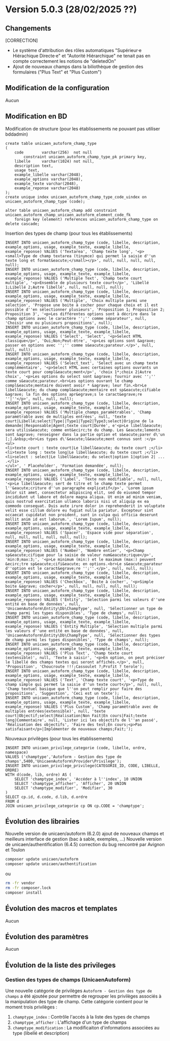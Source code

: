 # Version 5.0.3 (28/02/2025 ??) 

## Changements 

[CORRECTION]
* Le système d'attribution des rôles automatiques "Supérieur·e Hiérachique Directe·e" et "Autorité Hiérarchique" ne tenait pas en compte correctement les notions de "deletedOn"
* Ajout de nouveaux champs dans la biliothèque de gestion des formulaires ("Plus Text" et "Plus Custom")


## Modification de la configuration

Aucun

## Modification en BD

Modification de structure (pour les établissements ne pouvant pas utiliser bddadmin)
```postgresql
create table unicaen_autoform_champ_type
(
    code        varchar(256)  not null
        constraint unicaen_autoform_champ_type_pk primary key,
    libelle     varchar(1024) not null,
    description text,
    usage text,
    example_libelle varchar(2048),
    example_options varchar(2048),
    example_texte varchar(2048),
    example_reponse varchar(2048)
);
create unique index unicaen_autoform_champ_type_code_uindex on unicaen_autoform_champ_type (code);

alter table unicaen_autoform_champ add constraint unicaen_autoform_champ_unicaen_autoform_element_code_fk
    foreign key (element) references unicaen_autoform_champ_type on delete cascade;
```

Insertion des types de champ (pour tous les établissements)
```postgresql
INSERT INTO unicaen_autoform_champ_type (code, libelle, description, example_options, usage, example_texte, example_libelle, example_reponse) VALUES ('Textarea', 'Champ texte long', '<p><small>Type de champ textarea (tinymce) qui permet la saisie d''un texte long et format&eacute;</small></p>', null, null, null, null, null);
INSERT INTO unicaen_autoform_champ_type (code, libelle, description, example_options, usage, example_texte, example_libelle, example_reponse) VALUES ('Multiple Text', 'Champ texte court multiple', '<p>Ensemble de plusieurs texte court</p>', 'Libellé 1;Libellé 2;Autre libellé', null, null, null, null);
INSERT INTO unicaen_autoform_champ_type (code, libelle, description, example_options, usage, example_texte, example_libelle, example_reponse) VALUES ('Multiple', 'Choix multiple parmi une sélection', 'Propose une boite à cocher pour chaque choix et il est possible d''en sélectionner plusieurs', 'Proposition 1; Proposition 2; Proposition 3', '<p>Les différentes options sont à décrire dans le champ options avec le caractère '';'' comme séparateur', null, 'Choisir une ou plusieurs propositions', null);
INSERT INTO unicaen_autoform_champ_type (code, libelle, description, example_options, usage, example_texte, example_libelle, example_reponse) VALUES ('Select', 'Select', '<p>Select HTML classique</p>', 'Oui;Non;Peut-être', '<p>Les options sont &agrave; passer en options avec '';'' comme s&eacute;parateur.</p>', null, null, null);
INSERT INTO unicaen_autoform_champ_type (code, libelle, description, example_options, usage, example_texte, example_libelle, example_reponse) VALUES ('Select_text', 'Select avec un champ texte complémentaire', '<p>Select HTML avec certaines options ouvrants un texte court pour compl&eacute;ment</p>', 'choix 1*;choix 2|Autre choix', '<p>Les options du select sont &agrave; fournir avec '';'' comme s&eacute;parateur.<br>Les options ouvrant le champ compl&eacute;mentaire doivent avoir * &agrave; leur fin.<br>Le libell&eacute; du champ compl&eacute;mentaire est sp&eacute;cifiable &agrave; la fin des options apr&egrave;s le caract&egrave;re ''|''</p>', null, null, null);
INSERT INTO unicaen_autoform_champ_type (code, libelle, description, example_options, usage, example_texte, example_libelle, example_reponse) VALUES ('Multiple_champs_paramètrables', 'Champ paramétrable avec de multiples entrées', null, 'texte court|Libellé;select|Type||Type1|Type2|Type3;select|Origine de la demande||Responsable|Agent;texte court|Durée', e'<p>Le libell&eacute; sera utilis&eacute; comme ent&ecirc;te du champ. Les &eacute;lements sont &agrave; renseigner dans la partie option et s&eacute;parer d\'un [;].&nbsp;<br>Les types d\'&eacute;l&eacute;ment connus sont :</p>
<ul>
<li>texte court : texte court|Le libell&eacute; du texte court ;</li>
<li>texte long : texte long|Le libell&eacute; du texte court ;</li>
<li>select : select|Le libell&eacute; du select|option 1|option 2| ... .</li>
</ul>', ' Placeholder', 'Formation demandée', null);
INSERT INTO unicaen_autoform_champ_type (code, libelle, description, example_options, usage, example_texte, example_libelle, example_reponse) VALUES ('Label', 'Texte non modifiable', null, null, '<p>Le libell&eacute; sert de titre et le champ texte permet l''&eacute;criture d''un paragraphe explicatif</p>', 'Lorem ipsum dolor sit amet, consectetur adipiscing elit, sed do eiusmod tempor incididunt ut labore et dolore magna aliqua. Ut enim ad minim veniam, quis nostrud exercitation ullamco laboris nisi ut aliquip ex ea commodo consequat. Duis aute irure dolor in reprehenderit in voluptate velit esse cillum dolore eu fugiat nulla pariatur. Excepteur sint occaecat cupidatat non proident, sunt in culpa qui officia deserunt mollit anim id est laborum.', 'Lorem Ispum', null);
INSERT INTO unicaen_autoform_champ_type (code, libelle, description, example_options, usage, example_texte, example_libelle, example_reponse) VALUES ('Spacer', 'Espace vide pour séparation', null, null, null, null, null, null);
INSERT INTO unicaen_autoform_champ_type (code, libelle, description, example_options, usage, example_texte, example_libelle, example_reponse) VALUES ('Number', 'Nombre entier', '<p>Champ sp&eacute;cifique pour la saisie de valeur num&eacute;rique</p>', 'min:0;max:3;', '<p>Le minimum (min:) et le maximum (max:) peuvent &ecirc;tre sp&eacute;cifi&eacute; en options.<br>Le s&eacute;parateur d''option est le caract&egrave;re '';''.</p>', null, null, null);
INSERT INTO unicaen_autoform_champ_type (code, libelle, description, example_options, usage, example_texte, example_libelle, example_reponse) VALUES ('Checkbox', 'Boite à cocher', '<p>Simple boite &agrave; cocher</p>', null, null, null, null, null);
INSERT INTO unicaen_autoform_champ_type (code, libelle, description, example_options, usage, example_texte, example_libelle, example_reponse) VALUES ('Entity', 'Selection parmi les valeurs d''une entité en base de données', null, 'UnicaenAutoform\Entity\Db\ChampType', null, 'Sélectionner un type de champ parmi les types disponibles', 'Type de champs', null);
INSERT INTO unicaen_autoform_champ_type (code, libelle, description, example_options, usage, example_texte, example_libelle, example_reponse) VALUES ('Entity Multiple', 'Selection multiple parmi les valeurs d''une entité en base de données', null, 'UnicaenAutoform\Entity\Db\ChampType', null, 'Sélectionner des types de champ parmi les types disponibles', 'Type de champs', null);
INSERT INTO unicaen_autoform_champ_type (code, libelle, description, example_options, usage, example_texte, example_libelle, example_reponse) VALUES ('Plus Text', 'Champ texte court (extensible)', null, 'Texte à saisir', '<p>En option, on peut préciser le libellé des champs textes qui seront affichés.</p>', null, 'Proposition', 'Choucroute !!!;Cassoulet ?;Profit ? terole');
INSERT INTO unicaen_autoform_champ_type (code, libelle, description, example_options, usage, example_texte, example_libelle, example_reponse) VALUES ('Text', 'Champ texte court', '<p>Type de champ simple qui permet la saisie d''un texte court</p>', null, null, 'Champ textuel basique que l''on peut remplir pour faire des propositions', 'Suggestion', 'Ceci est un texte');
INSERT INTO unicaen_autoform_champ_type (code, libelle, description, example_options, usage, example_texte, example_libelle, example_reponse) VALUES ('Plus Custom', 'Champ paramétrable avec de multiples entrées(extensible)', null, 'texte court|Objectif;select|Réalisation|Non Fait|En cours|Fait;texte long|Commentaire', null, 'Lister ici les objectifs de l''an passé', 'Réalisation des objectifs', 'Faire des test;En cours;<p>Pas satisfaisant</p>|Implémenter de nouveaux champs;Fait;');
```

Nouveaux privilèges (pour tous les établissements)
```postgresql
INSERT INTO unicaen_privilege_categorie (code, libelle, ordre, namespace)
VALUES ('champtype','Autoform - Gestion des type de champs',5400,'UnicaenAutoform\Provider\Privilege');
INSERT INTO unicaen_privilege_privilege(CATEGORIE_ID, CODE, LIBELLE, ORDRE)
WITH d(code, lib, ordre) AS (
    SELECT 'champtype_index', 'Accéder à l''index', 10 UNION
    SELECT 'champtype_afficher', 'Afficher', 20 UNION
    SELECT 'champtype_modifier', 'Modifier', 30
)
SELECT cp.id, d.code, d.lib, d.ordre
FROM d
JOIN unicaen_privilege_categorie cp ON cp.CODE = 'champtype';
```


## Évolution des librairies

Nouvelle version de unicaen/autoform (6.2.0) ajout de nouveaux champs et meilleurs interface de gestion (bac à sable, exemples, ...)
Nouvelle version de unicaen/authentification (6.4.5) correction du bug rencontré par Avignon et Toulon

```bash
composer update unicaen/autoform
composer update unicaen/authentification
```

ou

```bash
rm -fr vendor
rm -fr composer.lock
composer install
```

## Évolution des macros et templates

Aucun

## Évolution des paramètres

Aucun

## Évolution de la liste des privileges

### Gestion des types de champs (UnicaenAutoform)

Une nouvelle catégorie de privilèges `Autoform - Gestion des type de champs` a été ajoutée pour permettre de regrouper les privilèges associés à la manipulation des type de champ.
Cette catégorie contient pour le moment trois privilèges :
1. `champtype_index` : Contrôle l'accés à la liste des types de champs
2. `champtype_afficher` : L'affichage d'un type de champs
3. `champtype_modification` : La modificaiton d'informations associées au type (libellé et description)